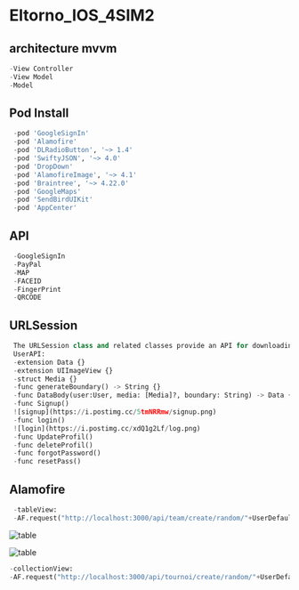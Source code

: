 
# Eltorno_IOS_4SIM2


## architecture mvvm
```python
-View Controller
-View Model
-Model
```
## Pod Install
```python
 -pod 'GoogleSignIn'
 -pod 'Alamofire'
 -pod 'DLRadioButton', '~> 1.4'
 -pod 'SwiftyJSON', '~> 4.0'
 -pod 'DropDown'
 -pod 'AlamofireImage', '~> 4.1'
 -pod 'Braintree', '~> 4.22.0'
 -pod 'GoogleMaps'
 -pod 'SendBirdUIKit' 
 -pod 'AppCenter'
```
## API
```python
 -GoogleSignIn
 -PayPal
 -MAP
 -FACEID
 -FingerPrint
 -QRCODE
```
## URLSession
```python
 The URLSession class and related classes provide an API for downloading data from and uploading data to endpoints indicated by URLs.
 UserAPI:
 -extension Data {}
 -extension UIImageView {}
 -struct Media {}
 -func generateBoundary() -> String {}
 -func DataBody(user:User, media: [Media]?, boundary: String) -> Data {}
 -func Signup()
 ![signup](https://i.postimg.cc/5tmNRRmw/signup.png)
 -func login()
 ![login](https://i.postimg.cc/xdQ1g2Lf/log.png)
 -func UpdateProfil()
 -func deleteProfil()
 -func forgotPassword()
 -func resetPass()
```
## Alamofire 
```python
 -tableView:
 -AF.request("http://localhost:3000/api/team/create/random/"+UserDefaults.standard.string(forKey: "_id")!, method: .post)
 ```
  ![table](https://i.postimg.cc/vBHHFtPC/tab1.png)
 
 ![table](https://i.postimg.cc/rwxpSm0Z/alamo1.png)
 ```python
 -collectionView:
 -AF.request("http://localhost:3000/api/tournoi/create/random/"+UserDefaults.standard.string(forKey: "_id")!, method: .post)
 ```
